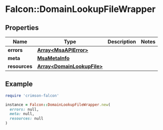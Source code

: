 # Falcon::DomainLookupFileWrapper

## Properties

| Name | Type | Description | Notes |
| ---- | ---- | ----------- | ----- |
| **errors** | [**Array&lt;MsaAPIError&gt;**](MsaAPIError.md) |  |  |
| **meta** | [**MsaMetaInfo**](MsaMetaInfo.md) |  |  |
| **resources** | [**Array&lt;DomainLookupFile&gt;**](DomainLookupFile.md) |  |  |

## Example

```ruby
require 'crimson-falcon'

instance = Falcon::DomainLookupFileWrapper.new(
  errors: null,
  meta: null,
  resources: null
)
```

